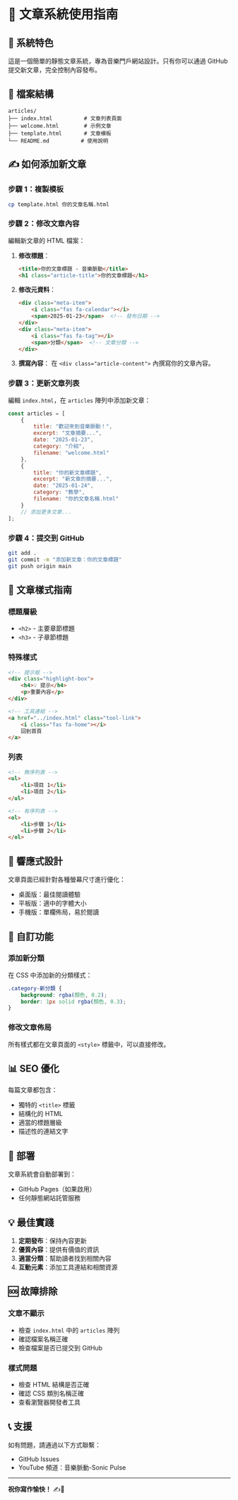 # 📝 文章系統使用指南

## 🎯 系統特色

這是一個簡單的靜態文章系統，專為音樂門戶網站設計。只有你可以通過 GitHub 提交新文章，完全控制內容發布。

## 📁 檔案結構

```
articles/
├── index.html          # 文章列表頁面
├── welcome.html        # 示例文章
├── template.html       # 文章模板
└── README.md          # 使用說明
```

## ✍️ 如何添加新文章

### 步驟 1：複製模板
```bash
cp template.html 你的文章名稱.html
```

### 步驟 2：修改文章內容
編輯新文章的 HTML 檔案：

1. **修改標題**：
   ```html
   <title>你的文章標題 - 音樂脈動</title>
   <h1 class="article-title">你的文章標題</h1>
   ```

2. **修改元資料**：
   ```html
   <div class="meta-item">
       <i class="fas fa-calendar"></i>
       <span>2025-01-23</span>  <!-- 發布日期 -->
   </div>
   <div class="meta-item">
       <i class="fas fa-tag"></i>
       <span>分類</span>  <!-- 文章分類 -->
   </div>
   ```

3. **撰寫內容**：
   在 `<div class="article-content">` 內撰寫你的文章內容。

### 步驟 3：更新文章列表
編輯 `index.html`，在 `articles` 陣列中添加新文章：

```javascript
const articles = [
    {
        title: "歡迎來到音樂脈動！",
        excerpt: "文章摘要...",
        date: "2025-01-23",
        category: "介紹",
        filename: "welcome.html"
    },
    {
        title: "你的新文章標題",
        excerpt: "新文章的摘要...",
        date: "2025-01-24",
        category: "教學",
        filename: "你的文章名稱.html"
    }
    // 添加更多文章...
];
```

### 步驟 4：提交到 GitHub
```bash
git add .
git commit -m "添加新文章：你的文章標題"
git push origin main
```

## 🎨 文章樣式指南

### 標題層級
- `<h2>` - 主要章節標題
- `<h3>` - 子章節標題

### 特殊樣式
```html
<!-- 提示框 -->
<div class="highlight-box">
    <h4>💡 提示</h4>
    <p>重要內容</p>
</div>

<!-- 工具連結 -->
<a href="../index.html" class="tool-link">
    <i class="fas fa-home"></i>
    回到首頁
</a>
```

### 列表
```html
<!-- 無序列表 -->
<ul>
    <li>項目 1</li>
    <li>項目 2</li>
</ul>

<!-- 有序列表 -->
<ol>
    <li>步驟 1</li>
    <li>步驟 2</li>
</ol>
```

## 📱 響應式設計

文章頁面已經針對各種螢幕尺寸進行優化：
- 桌面版：最佳閱讀體驗
- 平板版：適中的字體大小
- 手機版：單欄佈局，易於閱讀

## 🔧 自訂功能

### 添加新分類
在 CSS 中添加新的分類樣式：
```css
.category-新分類 {
    background: rgba(顏色, 0.2);
    border: 1px solid rgba(顏色, 0.3);
}
```

### 修改文章佈局
所有樣式都在文章頁面的 `<style>` 標籤中，可以直接修改。

## 📊 SEO 優化

每篇文章都包含：
- 獨特的 `<title>` 標籤
- 結構化的 HTML
- 適當的標題層級
- 描述性的連結文字

## 🚀 部署

文章系統會自動部署到：
- GitHub Pages（如果啟用）
- 任何靜態網站託管服務

## 💡 最佳實踐

1. **定期發布**：保持內容更新
2. **優質內容**：提供有價值的資訊
3. **適當分類**：幫助讀者找到相關內容
4. **互動元素**：添加工具連結和相關資源

## 🆘 故障排除

### 文章不顯示
- 檢查 `index.html` 中的 `articles` 陣列
- 確認檔案名稱正確
- 檢查檔案是否已提交到 GitHub

### 樣式問題
- 檢查 HTML 結構是否正確
- 確認 CSS 類別名稱正確
- 查看瀏覽器開發者工具

## 📞 支援

如有問題，請通過以下方式聯繫：
- GitHub Issues
- YouTube 頻道：音樂脈動-Sonic Pulse

---

**祝你寫作愉快！** ✍️🎵
